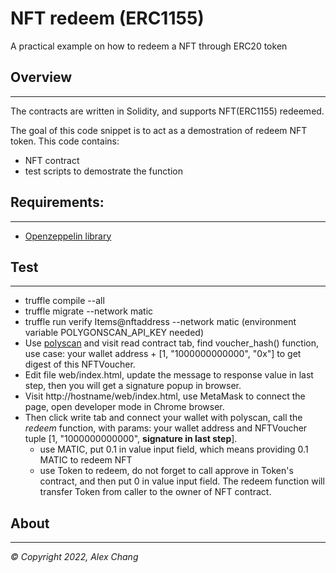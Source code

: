 # NFT redeem (ERC1155) 

A practical example on how to redeem a NFT through ERC20 token


## Overview
-----------
The contracts are written in Solidity, and supports NFT(ERC1155) redeemed. 

The goal of this code snippet is to act as a demostration of redeem NFT token. This code contains:

- NFT contract 
- test scripts to demostrate the function 

## Requirements:
--------------

- [Openzeppelin library](https://github.com/OpenZeppelin/openzeppelin-contracts)

## Test
-------
- truffle compile --all
- truffle migrate --network matic
- truffle run verify Items@nftaddress --network matic (environment variable POLYGONSCAN_API_KEY needed)
- Use [polyscan](https://mumbai.polygonscan.com/) and visit read contract tab, find voucher_hash() function, use case: your wallet address + [1, "1000000000000", "0x"] to get digest of this NFTVoucher.
- Edit file web/index.html, update the message to response value in last step, then you will get a signature popup in browser.
- Visit http://hostname/web/index.html, use MetaMask to connect the page, open developer mode in Chrome browser.
- Then click write tab and connect your wallet with polyscan, call the _redeem_ function, with params: your wallet address and NFTVoucher tuple [1, "1000000000000", __signature in last step__].
	- use MATIC, put 0.1 in value input field, which means providing 0.1 MATIC to redeem NFT
	- use Token to redeem, do not forget to call approve in Token's contract, and then put 0 in value input field. The redeem function will transfer Token from caller to the owner of NFT contract.

## About
-----

_© Copyright 2022, Alex Chang_
